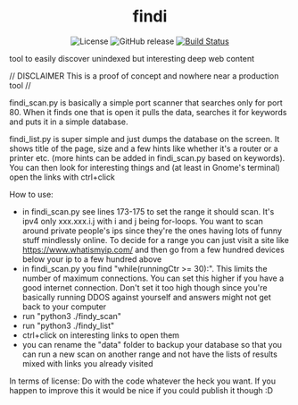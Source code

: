 <h1 align = "center"> findi </h1>    
<div align = "center">
 
![License](https://img.shields.io/crates/l/rustc-serialize.svg)
![GitHub release](https://img.shields.io/badge/release-v1.0-red.svg)
[![Build Status](https://travis-ci.org/Darius1/findi.svg?branch=feature-continuous-integration)](https://travis-ci.org/Darius1/findi)
</div>

tool to easily discover unindexed but interesting deep web content

// DISCLAIMER This is a proof of concept and nowhere near a production tool //

findi_scan.py is basically a simple port scanner that searches only for port 80. When it finds one that is open it pulls the data, searches it for keywords and puts it in a simple database. 

findi_list.py is super simple and just dumps the database on the screen. It shows title of the page, size and a few hints like whether it's a router or a printer etc. (more hints can be added in findi_scan.py based on keywords).
You can then look for interesting things and (at least in Gnome's terminal) open the links with ctrl+click

How to use:
 - in findi_scan.py see lines 173-175 to set the range it should scan. It's ipv4 only xxx.xxx.i.j with i and j being for-loops. You want to scan around private people's ips since they're the ones having lots of funny stuff mindlessly online. To decide for a range you can just visit a site like https://www.whatismyip.com/ and then go from a few hundred devices below your ip to a few hundred above
 - in findi_scan.py you find "while(runningCtr >= 30):". This limits the number of maximum connections. You can set this higher if you have a good internet connection. Don't set it too high though since you're basically running DDOS against yourself and answers might not get back to your computer
 - run "python3 ./findy_scan"
 - run "python3 ./findy_list"
 - ctrl+click on interesting links to open them
 - you can rename the "data" folder to backup your database so that you can run a new scan on another range and not have the lists of results mixed with links you already visited


In terms of license: Do with the code whatever the heck you want. If you happen to improve this it would be nice if you could publish it though :D
